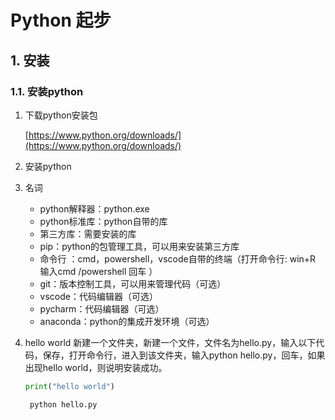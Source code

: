 # Python 起步

## 1. 安装

### 1.1. 安装python

1. 下载python安装包

   [https://www.python.org/downloads/](https://www.python.org/downloads/)

2. 安装python
   
3. 名词
    
   - python解释器：python.exe
   - python标准库：python自带的库
   - 第三方库：需要安装的库
   - pip：python的包管理工具，可以用来安装第三方库
   - 命令行 ：cmd，powershell，vscode自带的终端（打开命令行: win+R 输入cmd /powershell 回车  ）
   - git：版本控制工具，可以用来管理代码（可选）
   - vscode：代码编辑器（可选）
   - pycharm：代码编辑器（可选）
   - anaconda：python的集成开发环境（可选）

4. hello world
   新建一个文件夹，新建一个文件，文件名为hello.py，输入以下代码，保存，打开命令行，进入到该文件夹，输入python hello.py，回车，如果出现hello world，则说明安装成功。

   ```python
   print("hello world")
   ```
   ```bash
    python hello.py
    ```


  
